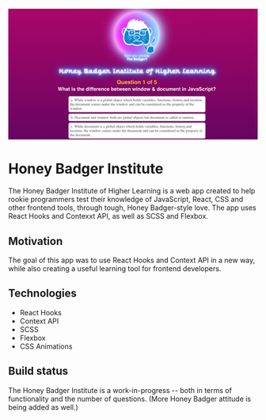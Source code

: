 ![Honey Badger Logo](/src/img/ogimage-honeybadger.jpg)


# Honey Badger Institute

The Honey Badger Institute of Higher Learning is a web app created to help rookie programmers test their knowledge of JavaScript, React, CSS and other frontend tools, through tough, Honey Badger-style love. The app uses React Hooks and Contexxt API, as well as SCSS and Flexbox.

## Motivation
The goal of this app was to use React Hooks and Context API in a new way, while also creating a useful learning tool for frontend developers.

## Technologies

* React Hooks
* Context API
* SCSS
* Flexbox
* CSS Animations

## Build status

The Honey Badger Institute is a work-in-progress -- both in terms of functionality and the number of questions. (More Honey Badger attitude is being added as well.)
